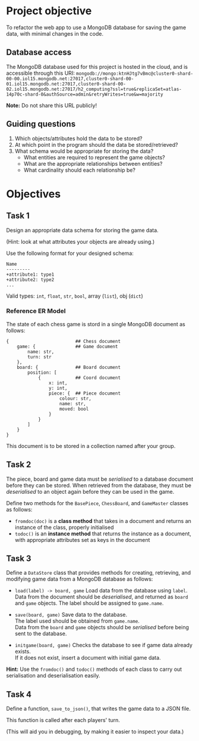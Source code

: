 # Project objective

To refactor the web app to use a MongoDB database for saving the game data, with minimal changes in the code.

## Database access

The MongoDB database used for this project is hosted in the cloud, and is accessible through this URI: `mongodb://mongo:ktnHJtg7vBmc@cluster0-shard-00-00.iol15.mongodb.net:27017,cluster0-shard-00-01.iol15.mongodb.net:27017,cluster0-shard-00-02.iol15.mongodb.net:27017/h2_computing?ssl=true&replicaSet=atlas-14p70c-shard-0&authSource=admin&retryWrites=true&w=majority`

**Note:** Do not share this URL publicly!

## Guiding questions

1. Which objects/attributes hold the data to be stored?
2. At which point in the program should the data be stored/retrieved?
3. What schema would be appropriate for storing the data?
   - What entities are required to represent the game objects?
   - What are the appropriate relationships between entities?
   - What cardinality should each relationship be?

# Objectives

## Task 1

Design an appropriate data schema for storing the game data.

(Hint: look at what attributes your objects are already using.)

Use the following format for your designed schema:

   ```
   Name
   ---------
   +attribute1: type1
   +attribute2: type2
   ...
   ```

Valid types: `int`, `float`, `str`, `bool`, array (`list`), obj (`dict`)

### Reference ER Model

The state of each chess game is stord in a single MongoDB document as follows:

```
{                         ## Chess document
    game: {               ## Game document
        name: str,
        turn: str
    },
    board: {              ## Board document
        position: [
            {             ## Coord document
                x: int,
                y: int,
                piece: {  ## Piece document
                    colour: str,
                    name: str,
                    moved: bool
                }
            }
        ]
    }
}
```

This document is to be stored in a collection named after your group.

## Task 2

The piece, board and game data must be *serialised* to a database document before they can be stored. When retrieved from the database, they must be *deserialised* to an object again before they can be used in the game.

Define two methods for the `BasePiece`, `ChessBoard`, and `GameMaster` classes as follows:

- `fromdoc(doc)` is a **class method** that takes in a document and returns an instance of the class, properly initialised
- `todoc()` is an **instance method** that returns the instance as a document, with appropriate attributes set as keys in the document

## Task 3

Define a `DataStore` class that provides methods for creating, retrieving, and modifying game data from a MongoDB database as follows:

- `load(label) -> board, game`
  Load data from the database using `label`.
  Data from the document should be *deserialised*, and returned as `board` and `game` objects.
  The label should be assigned to `game.name`.

- `save(board, game)`
  Save data to the database.  
  The label used should be obtained from `game.name`.  
  Data from the `board` and `game` objects should be *serialised* before being sent to the database.

- `initgame(board, game)`
  Checks the database to see if game data already exists.  
  If it does not exist, insert a document with initial game data.

**Hint:** Use the `fromdoc()` and `todoc()` methods of each class to carry out serialisation and deserialisation easily.

## Task 4

Define a function, `save_to_json()`, that writes the game data to a JSON file.

This function is called after each players' turn.

(This will aid you in debugging, by making it easier to inspect your data.)
